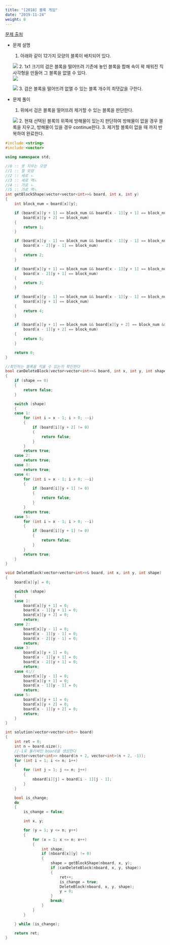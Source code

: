 ```yaml
---
title: "[2018] 블록 게임"
date: "2019-11-24"
weight: 8
---
```


[문제 출처](https://programmers.co.kr/learn/courses/30/lessons/42894)

- 문제 설명
	1. 아래와 같이 12가지 모양의 블록이 배치되어 있다.

	![](/images/block-game1.png)
	2. 1x1 크기의 검은 블록을 떨어뜨려 기존에 놓인 블록을 합해 속이 꽉 채워진 직사각형을 만들어 그 블록을 없앨 수 있다.  
	![](/images/block-game2.png)

	![](/images/block-game3.png)
	3. 검은 블록을 떨어뜨려 없앨 수 있는 블록 개수의 최댓값을 구한다.
	
- 문제 풀이 
	1. 위에서 검은 블록을 떨어뜨려 제거할 수 있는 블록을 판단한다.
	
	![](/images/block-game4.png)
	2. 현재 선택된 블록의 위쪽에 방해물이 있는지 판단하여 방해물이 없을 경우 블록을 지우고, 방해물이 있을 경우 continue한다.
	3. 제거할 블록이 없을 때 까지 반복하여 완료한다.
	
```cpp
#include <string>
#include <vector>

using namespace std;

//0 :: 못 지우는 모양
//1 :: 철 모양
//2 :: 세로 ㄴ
//3 :: 세로 역ㄴ
//4 :: 가로 ㄴ
//5 :: 가로 역ㄴ
int getBlockShape(vector<vector<int>>& board, int x, int y)
{
	int block_num = board[x][y];

	if (board[x][y + 1] == block_num && board[x - 1][y + 1] == block_num &&
		board[x][y + 2] == block_num)
	{
		return 1;
	}

	if (board[x][y - 1] == block_num && board[x - 1][y - 1] == block_num &&
		board[x - 2][y - 1] == block_num)
	{
		return 2;
	}

	if (board[x][y + 1] == block_num && board[x - 1][y + 1] == block_num &&
		board[x - 2][y + 1] == block_num)
	{
		return 3;
	}

	if (board[x][y - 1] == block_num && board[x - 1][y - 1] == block_num &&
		board[x][y + 1] == block_num)
	{
		return 4;
	}

	if (board[x][y + 1] == block_num && board[x][y + 2] == block_num &&
		board[x - 1][y + 2] == block_num)
	{
		return 5;
	}

	return 0;
}

//확인하는 블록을 지울 수 있는지 확인한다
bool canDeleteBlock(vector<vector<int>>& board, int x, int y, int shape)
{
	if (shape == 0)
	{
		return false;
	}

	switch (shape)
	{
	case 1:
		for (int i = x - 1; i > 0; --i)
		{
			if (board[i][y + 2] != 0)
			{
				return false;
			}
		}
		return true;
	case 2:
		return true;
	case 3:
		return true;
	case 4:
		for (int i = x - 1; i > 0; --i)
		{
			if (board[i][y + 1] != 0)
			{
				return false;
			}
		}
		return true;
	case 5:
		for (int i = x - 1; i > 0; --i)
		{
			if (board[i][y + 1] != 0)
			{
				return false;
			}
		}
		return true;
	}
}

void DeleteBlock(vector<vector<int>>& board, int x, int y, int shape)
{
	board[x][y] = 0;

	switch (shape)
	{
	case 1:
		board[x][y + 1] = 0;
		board[x - 1][y + 1] = 0;
		board[x][y + 2] = 0;
		return;
	case 2:
		board[x][y - 1] = 0;
		board[x - 1][y - 1] = 0;
		board[x - 2][y - 1] = 0;
		return;
	case 3:
		board[x][y + 1] = 0;
		board[x - 1][y + 1] = 0;
		board[x - 2][y + 1] = 0;
		return;
	case 4://
		board[x][y - 1] = 0;
		board[x][y + 1] = 0;
		board[x - 1][y - 1] = 0;
		return;
	case 5:
		board[x][y + 1] = 0;
		board[x][y + 2] = 0;
		board[x - 1][y + 2] = 0;
		return;
	}
}

int solution(vector<vector<int>> board)
{
	int ret = 0;
	int n = board.size();
	//-1로 둘러싸인 board을 생성한다
	vector<vector<int>> nboard(n + 2, vector<int>(n + 2, -1));
	for (int i = 1; i <= n; i++)
	{
		for (int j = 1; j <= n; j++)
		{
			nboard[i][j] = board[i - 1][j - 1];
		}
	}

	bool is_change;
	do
	{
		is_change = false;

		int x, y;

		for (y = 1; y <= n; y++)
		{
			for (x = 1; x <= n; x++)
			{
				int shape;
				if (nboard[x][y] != 0)
				{
					shape = getBlockShape(nboard, x, y);
					if (canDeleteBlock(nboard, x, y, shape))
					{
						ret++;
						is_change = true;
						DeleteBlock(nboard, x, y, shape);
						y = 0;
					}
					break;
				}
			}
		}

	} while (is_change);

	return ret;
}
```